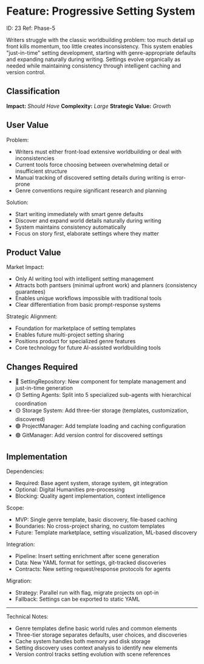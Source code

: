 # Feature: Progressive Setting System

ID: 23
Ref: Phase-5

Writers struggle with the classic worldbuilding problem: too much detail up front kills momentum, too little creates inconsistency. This system enables "just-in-time" setting development, starting with genre-appropriate defaults and expanding naturally during writing. Settings evolve organically as needed while maintaining consistency through intelligent caching and version control.

## Classification
**Impact:** *Should Have*
**Complexity:** *Large*
**Strategic Value:** *Growth*

## User Value
Problem:
- Writers must either front-load extensive worldbuilding or deal with inconsistencies
- Current tools force choosing between overwhelming detail or insufficient structure
- Manual tracking of discovered setting details during writing is error-prone
- Genre conventions require significant research and planning

Solution:
- Start writing immediately with smart genre defaults
- Discover and expand world details naturally during writing
- System maintains consistency automatically
- Focus on story first, elaborate settings where they matter

## Product Value
Market Impact:
- Only AI writing tool with intelligent setting management
- Attracts both pantsers (minimal upfront work) and planners (consistency guarantees)
- Enables unique workflows impossible with traditional tools
- Clear differentiation from basic prompt-response systems

Strategic Alignment:
- Foundation for marketplace of setting templates
- Enables future multi-project setting sharing
- Positions product for specialized genre features
- Core technology for future AI-assisted worldbuilding tools

## Changes Required
- 🔴 SettingRepository: New component for template management and just-in-time generation
- 🟡 Setting Agents: Split into 5 specialized sub-agents with hierarchical coordination
- 🟡 Storage System: Add three-tier storage (templates, customization, discovered)
- 🟢 ProjectManager: Add template loading and caching configuration
- 🟢 GitManager: Add version control for discovered settings

## Implementation
Dependencies:
- Required: Base agent system, storage system, git integration
- Optional: Digital Humanities pre-processing
- Blocking: Quality agent implementation, context intelligence

Scope:
- MVP: Single genre template, basic discovery, file-based caching
- Boundaries: No cross-project sharing, no custom templates
- Future: Template marketplace, setting visualization, ML-based discovery

Integration:
- Pipeline: Insert setting enrichment after scene generation
- Data: New YAML format for settings, git-tracked discoveries
- Contracts: New setting request/response protocols for agents

Migration:
- Strategy: Parallel run with flag, migrate projects on opt-in
- Fallback: Settings can be exported to static YAML

-------------------------------------------
Technical Notes:
- Genre templates define basic world rules and common elements
- Three-tier storage separates defaults, user choices, and discoveries
- Cache system handles both memory and disk storage
- Setting discovery uses context analysis to identify new elements
- Version control tracks setting evolution with scene references